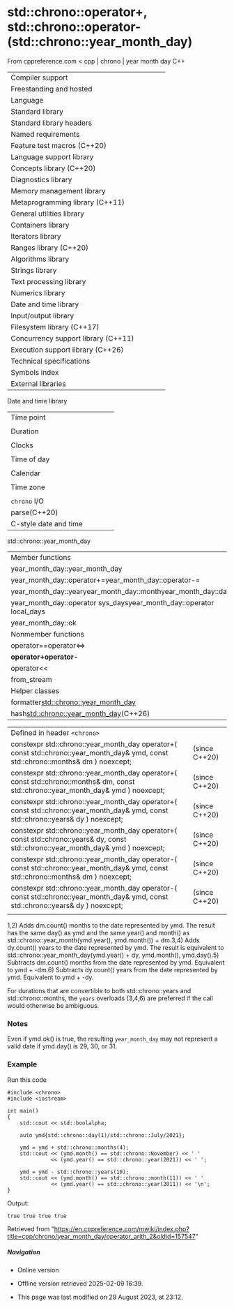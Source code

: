# std::chrono::operator+, std::chrono::operator- (std::chrono::year_month_day)

From cppreference.com
< cpp‎ | chrono‎ | year month day
C++

|  |  |  |  |  |
| --- | --- | --- | --- | --- |
| Compiler support | | | | |
| Freestanding and hosted | | | | |
| Language | | | | |
| Standard library | | | | |
| Standard library headers | | | | |
| Named requirements | | | | |
| Feature test macros (C++20) | | | | |
| Language support library | | | | |
| Concepts library (C++20) | | | | |
| Diagnostics library | | | | |
| Memory management library | | | | |
| Metaprogramming library (C++11) | | | | |
| General utilities library | | | | |
| Containers library | | | | |
| Iterators library | | | | |
| Ranges library (C++20) | | | | |
| Algorithms library | | | | |
| Strings library | | | | |
| Text processing library | | | | |
| Numerics library | | | | |
| Date and time library | | | | |
| Input/output library | | | | |
| Filesystem library (C++17) | | | | |
| Concurrency support library (C++11) | | | | |
| Execution support library (C++26) | | | | |
| Technical specifications | | | | |
| Symbols index | | | | |
| External libraries | | | | |

Date and time library

|  |  |  |  |  |
| --- | --- | --- | --- | --- |
| Time point | | | | |
| |  |  |  |  |  | | --- | --- | --- | --- | --- | | time_point(C++11) | | | | | | |  |  |  |  |  | | --- | --- | --- | --- | --- | | clock_time_conversion(C++20) | | | | | | |  |  |  |  |  | | --- | --- | --- | --- | --- | | clock_cast(C++20) | | | | | |
| Duration | | | | |
| |  |  |  |  |  | | --- | --- | --- | --- | --- | | duration(C++11) | | | | | |
| Clocks | | | | |
| |  |  |  |  |  | | --- | --- | --- | --- | --- | | system_clock(C++11) | | | | | | steady_clock(C++11) | | | | | | is_clock(C++20) | | | | | | |  |  |  |  |  | | --- | --- | --- | --- | --- | | utc_clock(C++20) | | | | | | tai_clock(C++20) | | | | | | high_resolution_clock(C++11) | | | | | | |  |  |  |  |  | | --- | --- | --- | --- | --- | | gps_clock(C++20) | | | | | | file_clock(C++20) | | | | | | local_t(C++20) | | | | | |
| Time of day | | | | |
| |  |  |  |  |  | | --- | --- | --- | --- | --- | | is_amis_pm(C++20)(C++20) | | | | | | |  |  |  |  |  | | --- | --- | --- | --- | --- | | make12make24(C++20)(C++20) | | | | | | |  |  |  |  |  | | --- | --- | --- | --- | --- | | hh_mm_ss(C++20) | | | | | |  | | | | | |
| Calendar | | | | |
| |  |  |  |  |  | | --- | --- | --- | --- | --- | | day(C++20) | | | | | | month(C++20) | | | | | | year(C++20) | | | | | | weekday(C++20) | | | | | | operator/(C++20) | | | | | | year_month_day(C++20) | | | | | | |  |  |  |  |  | | --- | --- | --- | --- | --- | | year_month_day_last(C++20) | | | | | | year_month_weekday(C++20) | | | | | | year_month_weekday_last(C++20) | | | | | | weekday_indexed(C++20) | | | | | | weekday_last(C++20) | | | | | | month_day(C++20) | | | | | | |  |  |  |  |  | | --- | --- | --- | --- | --- | | month_day_last(C++20) | | | | | | month_weekday(C++20) | | | | | | month_weekday_last(C++20) | | | | | | year_month(C++20) | | | | | | last_speclast(C++20)(C++20) | | | | | |
| Time zone | | | | |
| |  |  |  |  |  | | --- | --- | --- | --- | --- | | tzdb(C++20) | | | | | | tzdb_list(C++20) | | | | | | get_tzdbget_tzdb_listreload_tzdbremote_version(C++20)(C++20)(C++20)(C++20) | | | | | | sys_info(C++20) | | | | | | |  |  |  |  |  | | --- | --- | --- | --- | --- | | local_info(C++20) | | | | | | nonexistent_local_time(C++20) | | | | | | ambiguous_local_time(C++20) | | | | | | locate_zone(C++20) | | | | | | current_zone(C++20) | | | | | | time_zone(C++20) | | | | | | choose(C++20) | | | | | | |  |  |  |  |  | | --- | --- | --- | --- | --- | | zoned_traits(C++20) | | | | | | zoned_time(C++20) | | | | | | time_zone_link(C++20) | | | | | | leap_second(C++20) | | | | | | leap_second_info(C++20) | | | | | | get_leap_second_info(C++20) | | | | | |  | | | | | |
| `chrono` I/O | | | | |
| parse(C++20) | | | | |
| C-style date and time | | | | |

std::chrono::year_month_day

|  |  |  |  |  |
| --- | --- | --- | --- | --- |
| Member functions | | | | |
| year_month_day::year_month_day | | | | |
| year_month_day::operator+=year_month_day::operator-= | | | | |
| year_month_day::yearyear_month_day::monthyear_month_day::day | | | | |
| year_month_day::operator sys_daysyear_month_day::operator local_days | | | | |
| year_month_day::ok | | | | |
| Nonmember functions | | | | |
| operator==operator<=> | | | | |
| ****operator+operator-**** | | | | |
| operator<< | | | | |
| from_stream | | | | |
| Helper classes | | | | |
| formatter<std::chrono::year_month_day> | | | | |
| hash<std::chrono::year_month_day>(C++26) | | | | |

|  |  |  |
| --- | --- | --- |
| Defined in header `<chrono>` |  |  |
| constexpr std::chrono::year_month_day operator+( const std::chrono::year_month_day& ymd,  const std::chrono::months& dm ) noexcept; |  | (since C++20) |
| constexpr std::chrono::year_month_day operator+( const std::chrono::months& dm,  const std::chrono::year_month_day& ymd ) noexcept; |  | (since C++20) |
| constexpr std::chrono::year_month_day operator+( const std::chrono::year_month_day& ymd,  const std::chrono::years& dy ) noexcept; |  | (since C++20) |
| constexpr std::chrono::year_month_day operator+( const std::chrono::years& dy,  const std::chrono::year_month_day& ymd ) noexcept; |  | (since C++20) |
| constexpr std::chrono::year_month_day operator-( const std::chrono::year_month_day& ymd,  const std::chrono::months& dm ) noexcept; |  | (since C++20) |
| constexpr std::chrono::year_month_day operator-( const std::chrono::year_month_day& ymd,  const std::chrono::years& dy ) noexcept; |  | (since C++20) |
|  |  |  |

1,2) Adds dm.count() months to the date represented by ymd. The result has the same day() as ymd and the same year() and month() as std::chrono::year_month(ymd.year(), ymd.month()) + dm.3,4) Adds dy.count() years to the date represented by ymd. The result is equivalent to std::chrono::year_month_day(ymd.year() + dy, ymd.month(), ymd.day().5) Subtracts dm.count() months from the date represented by ymd. Equivalent to ymd + -dm.6) Subtracts dy.count() years from the date represented by ymd. Equivalent to ymd + -dy.

For durations that are convertible to both std::chrono::years and std::chrono::months, the `years` overloads (3,4,6) are preferred if the call would otherwise be ambiguous.

### Notes

Even if ymd.ok() is true, the resulting `year_month_day` may not represent a valid date if ymd.day() is 29, 30, or 31.

### Example

Run this code

```
#include <chrono>
#include <iostream>
 
int main()
{
    std::cout << std::boolalpha;
 
    auto ymd{std::chrono::day(1)/std::chrono::July/2021};
 
    ymd = ymd + std::chrono::months(4);
    std::cout << (ymd.month() == std::chrono::November) << ' '
              << (ymd.year() == std::chrono::year(2021)) << ' ';
 
    ymd = ymd - std::chrono::years(10);
    std::cout << (ymd.month() == std::chrono::month(11)) << ' '
              << (ymd.year() == std::chrono::year(2011)) << '\n';
}

```

Output:

```
true true true true

```

Retrieved from "<https://en.cppreference.com/mwiki/index.php?title=cpp/chrono/year_month_day/operator_arith_2&oldid=157547>"

##### Navigation

- Online version
- Offline version retrieved 2025-02-09 16:39.

- This page was last modified on 29 August 2023, at 23:12.